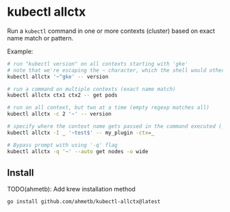 # kubectl allctx

Run a `kubectl` command in one or more contexts (cluster) based on exact name
match or pattern.

Example:

```sh
# run "kubectl version" on all contexts starting with 'gke'
# note that we're escaping the ~ character, which the shell would otherwise expand
kubectl allctx '~^gke' -- version

# run a command on multiple contexts (exact name match)
kubectl allctx ctx1 ctx2 -- get pods

# run on all context, but two at a time (empty regexp matches all)
kubectl allctx -c 2 '~' -- version

# specify where the context name gets passed in the command executed (_ replaced with context name)
kubectl allctx -I _ '~test$' -- my_plugin -ctx=_

# Bypass prompt with using '-q' flag
kubectl allctx -q '~' --auto get nodes -o wide
```

## Install

TODO(ahmetb): Add krew installation method

```
go install github.com/ahmetb/kubectl-allctx@latest
```
